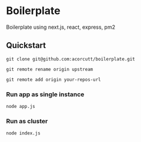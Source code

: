 # Boilerplate

Boilerplate using next.js, react, express, pm2

## Quickstart

`git clone git@github.com:acorcutt/boilerplate.git`

`git remote rename origin upstream`

`git remote add origin your-repos-url`


### Run app as single instance
`node app.js`

### Run as cluster
`node index.js`